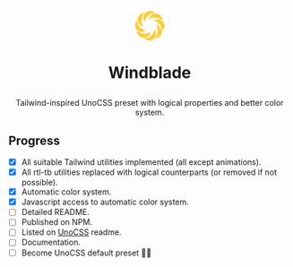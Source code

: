 <h1 align="center">
  <a href="https://starlederer.github.io/windblade" target="_blank">
    <img alt="Windblade" src="https://raw.githubusercontent.com/starlederer/windblade/HEAD/brand/logo.svg" width="64" height="64" style="max-width: 100%;">
  </a>

  Windblade
</h1>

<p align="center">
  Tailwind-inspired UnoCSS preset with logical properties and better color system.
</p>

## Progress

- [x] All suitable Tailwind utilities implemented (all except animations).
- [x] All rtl-tb utilities replaced with logical counterparts (or removed if not possible).
- [x] Automatic color system.
- [x] Javascript access to automatic color system.
- [ ] Detailed README.
- [ ] Published on NPM.
- [ ] Listed on [UnoCSS](https://github.com/unocss/unocss) readme.
- [ ] Documentation.
- [ ] Become UnoCSS default preset 🤷🫣
